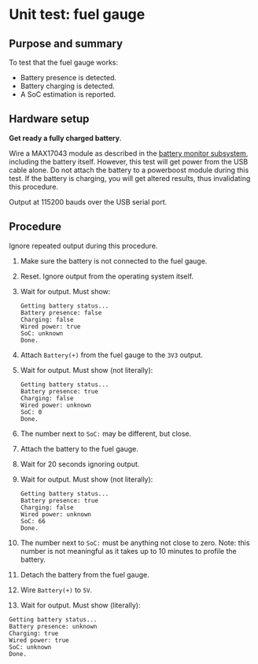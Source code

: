 # Unit test: fuel gauge

## Purpose and summary

To test that the fuel gauge works:

- Battery presence is detected.
- Battery charging is detected.
- A SoC estimation is reported.

## Hardware setup

**Get ready a fully charged battery**.

Wire a MAX17043 module as described in the
[battery monitor subsystem](../../../../../doc/hardware/subsystems/BatteryMonitor/BatteryMonitor_en.md),
including the battery itself.
However, this test will get power from the USB cable alone.
Do not attach the battery to a powerboost module during this test.
If the battery is charging, you will get altered results,
thus invalidating this procedure.

Output at 115200 bauds over the USB serial port.

## Procedure

Ignore repeated output during this procedure.

1. Make sure the battery is not connected to the fuel gauge.
2. Reset. Ignore output from the operating system itself.
3. Wait for output. Must show:

   ```text
   Getting battery status...
   Battery presence: false
   Charging: false
   Wired power: true
   SoC: unknown
   Done.
   ```

4. Attach `Battery(+)` from the fuel gauge to the `3V3` output.
5. Wait for output. Must show (not literally):

   ```text
   Getting battery status...
   Battery presence: true
   Charging: false
   Wired power: unknown
   SoC: 0
   Done.
   ```

6. The number next to `SoC:` may be different, but close.
7. Attach the battery to the fuel gauge.
8. Wait for 20 seconds ignoring output.
9. Wait for output. Must show (not literally):

   ```text
   Getting battery status...
   Battery presence: true
   Charging: false
   Wired power: unknown
   SoC: 66
   Done.
   ```

10. The number next to `SoC:` must be anything not close to zero.
    Note: this number is not meaningful as it takes up to 10 minutes
    to profile the battery.
11. Detach the battery from the fuel gauge.
12. Wire `Battery(+)` to `5V`.
13. Wait for output. Must show (literally):

   ```text
   Getting battery status...
   Battery presence: unknown
   Charging: true
   Wired power: true
   SoC: unknown
   Done.
   ```
